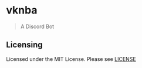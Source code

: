# vknba

> A Discord Bot

## Licensing

Licensed under the MIT License. Please see [LICENSE](./LICENSE)

